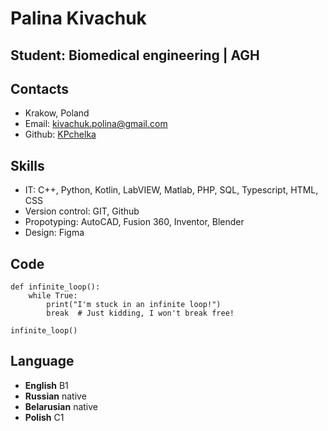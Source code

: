 # **Palina Kivachuk**
## **Student: Biomedical engineering | AGH**

## **Contacts**
- Krakow, Poland 
- Email: <kivachuk.polina@gmail.com>
- Github: [KPchelka](https://github.com/KPchelka "github")


## **Skills**
- IT: C++, Python, Kotlin, LabVIEW, Matlab, PHP, SQL, Typescript, HTML, CSS
- Version control: GIT, Github
- Propotyping: AutoCAD, Fusion 360, Inventor, Blender
- Design: Figma

## **Code**
```
def infinite_loop():
    while True:
        print("I'm stuck in an infinite loop!")
        break  # Just kidding, I won't break free!

infinite_loop()
```

## **Language**
- **English** B1
- **Russian** native
- **Belarusian** native
- **Polish** C1

